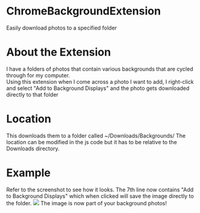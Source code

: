 # ChromeBackgroundExtension
Easily download photos to a specified folder

# About the Extension
I have a folders of photos that contain various backgrounds that are cycled through for my computer.  
Using this extension when I come across a photo I want to add, I right-click and select "Add to Background Displays" and the photo gets downloaded directly to that folder

# Location
This downloads them to a folder called ~/Downloads/Backgrounds/
The location can be modified in the js code but it has to be relative to the Downloads directory.

# Example
Refer to the screenshot to see how it looks.  The 7th line now contains "Add to Background Displays" which when clicked will save the image directly to the folder.
![](https://github.com/Kurtis-N/ChromeBackgroundExtension/blob/master/screenshot.png)
The image is now part of your background photos!
